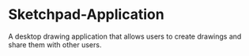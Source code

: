 # Sketchpad-Application
A desktop drawing application that allows users to create drawings and share them with other users.
